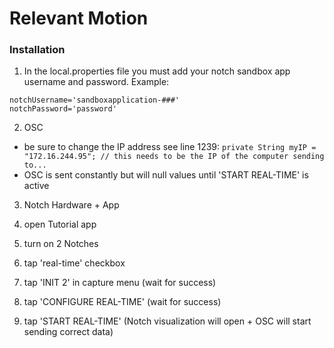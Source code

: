 # Relevant Motion

### Installation
1. In the local.properties file you must add your notch sandbox app username and password. Example:

```
notchUsername='sandboxapplication-###'
notchPassword='password'
```


2. OSC

* be sure to change the IP address
see line 1239: `private String myIP = "172.16.244.95"; // this needs to be the IP of the computer sending to...`
* OSC is sent constantly but will null values until 'START REAL-TIME' is active


3. Notch Hardware + App

  1. open Tutorial app
  2. turn on 2 Notches
  3. tap 'real-time' checkbox
  4. tap 'INIT 2' in capture menu (wait for success)
  5. tap 'CONFIGURE REAL-TIME' (wait for success)
  6. tap 'START REAL-TIME' (Notch visualization will open + OSC will start sending correct data)
